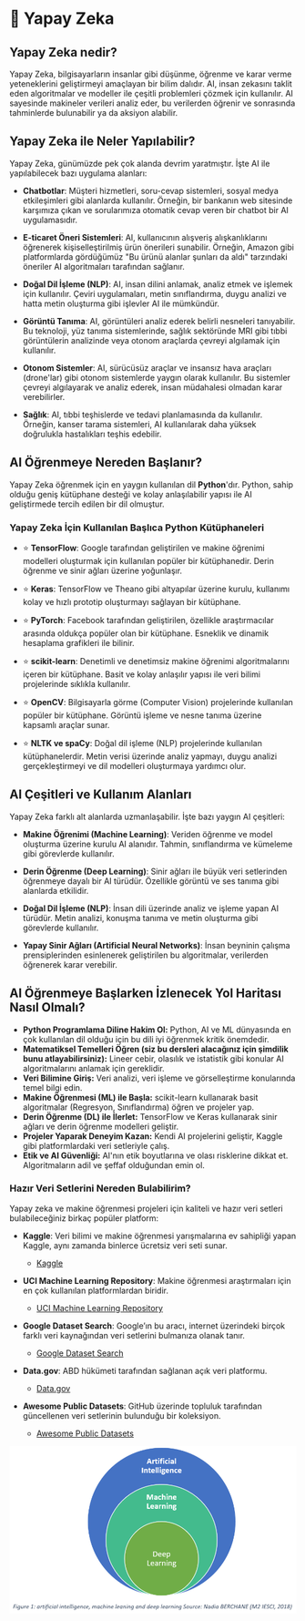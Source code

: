 # 🤖 Yapay Zeka
## Yapay Zeka nedir?

Yapay Zeka, bilgisayarların insanlar gibi düşünme, öğrenme ve karar verme yeteneklerini geliştirmeyi amaçlayan bir bilim dalıdır. AI, insan zekasını taklit eden algoritmalar ve modeller ile çeşitli problemleri çözmek için kullanılır. AI sayesinde makineler verileri analiz eder, bu verilerden öğrenir ve sonrasında tahminlerde bulunabilir ya da aksiyon alabilir.

## Yapay Zeka ile Neler Yapılabilir?
Yapay Zeka, günümüzde pek çok alanda devrim yaratmıştır. İşte AI ile yapılabilecek bazı uygulama alanları:

- **Chatbotlar**: Müşteri hizmetleri, soru-cevap sistemleri, sosyal medya etkileşimleri gibi alanlarda kullanılır. Örneğin, bir bankanın web sitesinde karşımıza çıkan ve sorularımıza otomatik cevap veren bir chatbot bir AI uygulamasıdır.
  
- **E-ticaret Öneri Sistemleri**: AI, kullanıcının alışveriş alışkanlıklarını öğrenerek kişiselleştirilmiş ürün önerileri sunabilir. Örneğin, Amazon gibi platformlarda gördüğümüz "Bu ürünü alanlar şunları da aldı" tarzındaki öneriler AI algoritmaları tarafından sağlanır.
  
- **Doğal Dil İşleme (NLP)**: AI, insan dilini anlamak, analiz etmek ve işlemek için kullanılır. Çeviri uygulamaları, metin sınıflandırma, duygu analizi ve hatta metin oluşturma gibi işlevler AI ile mümkündür.
  
- **Görüntü Tanıma**: AI, görüntüleri analiz ederek belirli nesneleri tanıyabilir. Bu teknoloji, yüz tanıma sistemlerinde, sağlık sektöründe MRI gibi tıbbi görüntülerin analizinde veya otonom araçlarda çevreyi algılamak için kullanılır.
  
- **Otonom Sistemler**: AI, sürücüsüz araçlar ve insansız hava araçları (drone'lar) gibi otonom sistemlerde yaygın olarak kullanılır. Bu sistemler çevreyi algılayarak ve analiz ederek, insan müdahalesi olmadan karar verebilirler.
  
- **Sağlık**: AI, tıbbi teşhislerde ve tedavi planlamasında da kullanılır. Örneğin, kanser tarama sistemleri, AI kullanılarak daha yüksek doğrulukla hastalıkları teşhis edebilir.

## AI Öğrenmeye Nereden Başlanır?

Yapay Zeka öğrenmek için en yaygın kullanılan dil **Python**'dır. Python, sahip olduğu geniş kütüphane desteği ve kolay anlaşılabilir yapısı ile AI geliştirmede tercih edilen bir dil olmuştur.

### Yapay Zeka İçin Kullanılan Başlıca Python Kütüphaneleri

- ⭐ **TensorFlow**: Google tarafından geliştirilen ve makine öğrenimi modelleri oluşturmak için kullanılan popüler bir kütüphanedir. Derin öğrenme ve sinir ağları üzerine yoğunlaşır.
  
- ⭐ **Keras**: TensorFlow ve Theano gibi altyapılar üzerine kurulu, kullanımı kolay ve hızlı prototip oluşturmayı sağlayan bir kütüphane.
  
- ⭐ **PyTorch**: Facebook tarafından geliştirilen, özellikle araştırmacılar arasında oldukça popüler olan bir kütüphane. Esneklik ve dinamik hesaplama grafikleri ile bilinir.
  
- ⭐ **scikit-learn**: Denetimli ve denetimsiz makine öğrenimi algoritmalarını içeren bir kütüphane. Basit ve kolay anlaşılır yapısı ile veri bilimi projelerinde sıklıkla kullanılır.
  
- ⭐ **OpenCV**: Bilgisayarla görme (Computer Vision) projelerinde kullanılan popüler bir kütüphane. Görüntü işleme ve nesne tanıma üzerine kapsamlı araçlar sunar.
  
- ⭐ **NLTK ve spaCy**: Doğal dil işleme (NLP) projelerinde kullanılan kütüphanelerdir. Metin verisi üzerinde analiz yapmayı, duygu analizi gerçekleştirmeyi ve dil modelleri oluşturmaya yardımcı olur.

## AI Çeşitleri ve Kullanım Alanları

Yapay Zeka farklı alt alanlarda uzmanlaşabilir. İşte bazı yaygın AI çeşitleri:

- **Makine Öğrenimi (Machine Learning)**: Veriden öğrenme ve model oluşturma üzerine kurulu AI alanıdır. Tahmin, sınıflandırma ve kümeleme gibi görevlerde kullanılır.
  
- **Derin Öğrenme (Deep Learning)**: Sinir ağları ile büyük veri setlerinden öğrenmeye dayalı bir AI türüdür. Özellikle görüntü ve ses tanıma gibi alanlarda etkilidir.
  
- **Doğal Dil İşleme (NLP)**: İnsan dili üzerinde analiz ve işleme yapan AI türüdür. Metin analizi, konuşma tanıma ve metin oluşturma gibi görevlerde kullanılır.
  
- **Yapay Sinir Ağları (Artificial Neural Networks)**: İnsan beyninin çalışma prensiplerinden esinlenerek geliştirilen bu algoritmalar, verilerden öğrenerek karar verebilir.


## AI Öğrenmeye Başlarken İzlenecek Yol Haritası Nasıl Olmalı?
- **Python Programlama Diline Hakim Ol:** Python, AI ve ML dünyasında en çok kullanılan dil olduğu için bu dili iyi öğrenmek kritik önemdedir.
- **Matematiksel Temelleri Öğren (siz bu dersleri alacağınız için şimdilik bunu atlayabilirsiniz):** Lineer cebir, olasılık ve istatistik gibi konular AI algoritmalarını anlamak için gereklidir.
- **Veri Bilimine Giriş:** Veri analizi, veri işleme ve görselleştirme konularında temel bilgi edin.
- **Makine Öğrenmesi (ML) ile Başla:** scikit-learn kullanarak basit algoritmalar (Regresyon, Sınıflandırma) öğren ve projeler yap.
- **Derin Öğrenme (DL) ile İlerlet:** TensorFlow ve Keras kullanarak sinir ağları ve derin öğrenme modelleri geliştir.
- **Projeler Yaparak Deneyim Kazan:** Kendi AI projelerini geliştir, Kaggle gibi platformlardaki veri setleriyle çalış.
- **Etik ve AI Güvenliği:** AI'nın etik boyutlarına ve olası risklerine dikkat et. Algoritmaların adil ve şeffaf olduğundan emin ol.

### Hazır Veri Setlerini Nereden Bulabilirim?

Yapay zeka ve makine öğrenmesi projeleri için kaliteli ve hazır veri setleri bulabileceğiniz birkaç popüler platform:

- **Kaggle**: Veri bilimi ve makine öğrenmesi yarışmalarına ev sahipliği yapan Kaggle, aynı zamanda binlerce ücretsiz veri seti sunar.
  - [Kaggle](https://www.kaggle.com/datasets)

- **UCI Machine Learning Repository**: Makine öğrenmesi araştırmaları için en çok kullanılan platformlardan biridir.
  - [UCI Machine Learning Repository](https://archive.ics.uci.edu/ml/index.php)

- **Google Dataset Search**: Google’ın bu aracı, internet üzerindeki birçok farklı veri kaynağından veri setlerini bulmanıza olanak tanır.
  - [Google Dataset Search](https://datasetsearch.research.google.com/)

- **Data.gov**: ABD hükümeti tarafından sağlanan açık veri platformu.
  - [Data.gov](https://www.data.gov/)

- **Awesome Public Datasets**: GitHub üzerinde topluluk tarafından güncellenen veri setlerinin bulunduğu bir koleksiyon.
  - [Awesome Public Datasets](https://github.com/awesomedata/awesome-public-datasets)

![](../assets/ai.png)